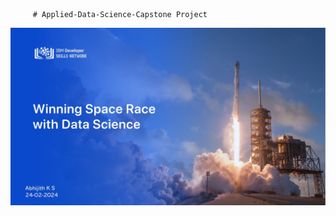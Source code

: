          # Applied-Data-Science-Capstone Project
![Applied-Data-Science-Capstone Project](Data%20Scinence%20Capstone-Presentation%20(1).jpg)


